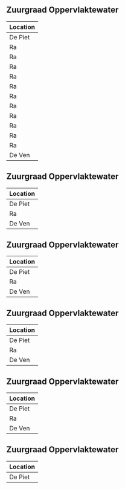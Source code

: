 ## Zuurgraad Oppervlaktewater  ##
|Location|
|---|
|De Piet|
|Ra|
|Ra|
|Ra|
|Ra|
|Ra|
|Ra|
|Ra|
|Ra|
|Ra|
|Ra|
|Ra|
|De Ven|


## Zuurgraad Oppervlaktewater  ##
|Location|
|---|
|De Piet|
|Ra|
|De Ven|


## Zuurgraad Oppervlaktewater  ##
|Location|
|---|
|De Piet|
|Ra|
|De Ven|


## Zuurgraad Oppervlaktewater  ##
|Location|
|---|
|De Piet|
|Ra|
|De Ven|


## Zuurgraad Oppervlaktewater  ##
|Location|
|---|
|De Piet|
|Ra|
|De Ven|


## Zuurgraad Oppervlaktewater  ##
|Location|
|---|
|De Piet|


